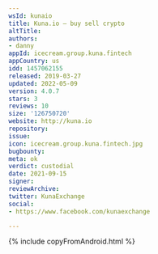 ```yaml
---
wsId: kunaio
title: Kuna.io — buy sell crypto
altTitle: 
authors:
- danny
appId: icecream.group.kuna.fintech
appCountry: us
idd: 1457062155
released: 2019-03-27
updated: 2022-05-09
version: 4.0.7
stars: 3
reviews: 10
size: '126750720'
website: http://kuna.io
repository: 
issue: 
icon: icecream.group.kuna.fintech.jpg
bugbounty: 
meta: ok
verdict: custodial
date: 2021-09-15
signer: 
reviewArchive: 
twitter: KunaExchange
social:
- https://www.facebook.com/kunaexchange

---
```


{% include copyFromAndroid.html %}
